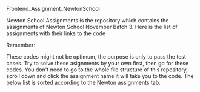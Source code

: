 Frontend_Assignment_NewtonSchool

Newton School Assignments is the repository which contains the assignments of Newton School November Batch 3. Here is the list of assignments with their links to the code

Remember:

These codes might not be optimum, the purpose is only to pass the test cases.
Try to solve these asignments by your own first, then go for these codes.
You don't need to go to the whole file structure of this repository, scroll down and click the assignment name it will take you to the code.
The below list is sorted according to the Newton assignments tab.
